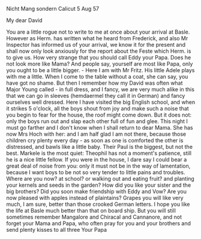  Nicht Mang sondern Calicut 5 Aug 57

My dear David

You are a little rogue not to write to me at once about your arrival at Basle. However as Herm. has written what he heard from Frederick, and also Mr Inspector has informed us of your arrival, we know it for the present and shall now only look anxiously for the report about the Feste which Herm. is to give us. How very strange that you should call Eddy your Papa. Does he not look more like Mama? And people say, yourself are most like Papa, only you ought to be a little bigger. - Here I am with Mr Fritz. His little Adele plays with me a little. When I come to the table without a coat, she can say, you have got no shame. But then I remember how my David was often what Major Young called - in full dress, and I fancy, we are very much alike in this that we can go in sleeves (hemdaermel they call it in German) and fancy ourselves well dressed. Here I have visited the big English school, and when it strikes 5 o'clock, all the boys shout from joy and make such a noise that you begin to fear for the house, the roof might come down. But it does not: only the boys run out and slap each other full of fun and glee. This night I must go farther and I don't know when I shall return to dear Mama. She has now Mrs Hoch with her: and I am half glad I am not there, because those children cry plenty every day - as soon as one is comforted the other is distressed, and bawls like a little baby. Their Paul is the biggest, but not the best. Markele is the most quiet: Theophil has not a moment's patience, still he is a nice little fellow. If you were in the house, I dare say I could bear a great deal of noise from you: only it must not be in the way of lamentation, because I want boys to be not so very tender to little pains and troubles. Where are you now? at school? or walking out and eating fruit? and planting your kernels and seeds in the garden? How did you like your sister and the big brothers? Did you soon make friendship with Eddy and Vow? Are you now pleased with apples instead of plaintains? Grapes you will like very much, I am sure, better than those crooked German letters. I hope you like the life at Basle much better than that on board ship. But you will still sometimes remember Mangalore and Chiracal and Cannanore, and not forget your Mama and Papa, who often pray for you and your brothers and send plenty kisses to all three  Your Papa

